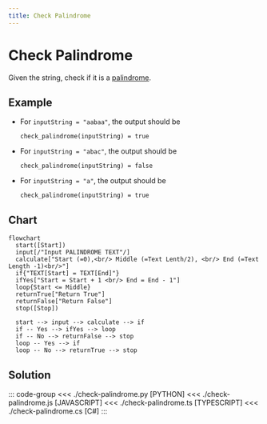 ```yaml
---
title: Check Palindrome
---
```


# Check Palindrome

Given the string, check if it is a [palindrome](keyword://palindrome).

## Example

- For `inputString = "aabaa"`, the output should be

  ```:no-line-numbers
  check_palindrome(inputString) = true
  ```

- For `inputString = "abac"`, the output should be

  ```:no-line-numbers
  check_palindrome(inputString) = false
  ```

- For `inputString = "a"`, the output should be

  ```:no-line-numbers
  check_palindrome(inputString) = true
  ```

## Chart

```mermaid
flowchart
  start([Start])
  input[/"Input PALINDROME TEXT"/]
  calculate["Start (=0),<br/> Middle (=Text Lenth/2), <br/> End (=Text Length -1)<br/>"]
  if{"TEXT[Start] = TEXT[End]"}
  ifYes["Start = Start + 1 <br/> End = End - 1"]
  loop{Start <= Middle}
  returnTrue["Return True"]
  returnFalse["Return False"]
  stop([Stop])

  start --> input --> calculate --> if
  if -- Yes --> ifYes --> loop
  if -- No --> returnFalse --> stop
  loop -- Yes --> if
  loop -- No --> returnTrue --> stop

```

## Solution

::: code-group
<<< ./check-palindrome.py [PYTHON]
<<< ./check-palindrome.js [JAVASCRIPT]
<<< ./check-palindrome.ts [TYPESCRIPT]
<<< ./check-palindrome.cs [C#]
:::
